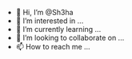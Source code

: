 - 👋 Hi, I’m @Sh3ha
- 👀 I’m interested in ...
- 🌱 I’m currently learning ...
- 💞️ I’m looking to collaborate on ...
- 📫 How to reach me ...

<!---
Sh3ha/Sh3ha is a ✨ special ✨ repository because its `README.md` (this file) appears on your GitHub profile.
You can click the Preview link to take a look at your changes.
--->
